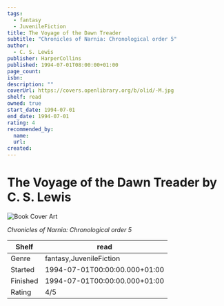 ```yaml
---
tags:
  - fantasy
  - JuvenileFiction
title: The Voyage of the Dawn Treader
subtitle: "Chronicles of Narnia: Chronological order 5"
author:
  - C. S. Lewis
publisher: HarperCollins
published: 1994-07-01T08:00:00+01:00
page_count:
isbn:
description: ""
coverUrl: https://covers.openlibrary.org/b/olid/-M.jpg
shelf: read
owned: true
start_date: 1994-07-01
end_date: 1994-07-01
rating: 4
recommended_by:
  name:
  url:
created:
---
```


# The Voyage of the Dawn Treader by C. S. Lewis

![Book Cover Art](https://covers.openlibrary.org/b/olid/-M.jpg)

_Chronicles of Narnia: Chronological order 5_

| Shelf | read |
| --- | --- |
| Genre | fantasy,JuvenileFiction |
| Started | 1994-07-01T00:00:00.000+01:00 |
| Finished | 1994-07-01T00:00:00.000+01:00 |
| Rating | 4/5 |
